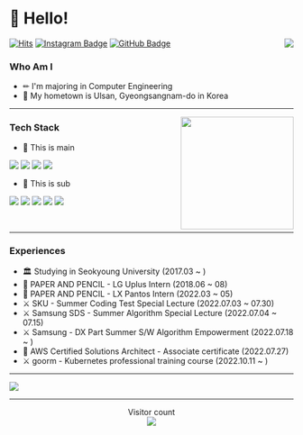 # 👋 Hello! 
<img align='right' src="https://user-images.githubusercontent.com/89104369/181484867-be228dc9-54f0-4581-a995-c3815d07098e.png">

[![Hits](https://hits.seeyoufarm.com/api/count/incr/badge.svg?url=https%3A%2F%2Fgithub.com%2Fheoj10272&count_bg=%23EB8B10&title_bg=%23684327&icon=&icon_color=%23E7E7E7&title=VISIT&edge_flat=false)](https://github.com/heoj10272) 
[![Instagram Badge](https://img.shields.io/badge/Instagram-E4405F?style=flat&logo=Instagram&logoColor=white)](https://www.instagram.com/huh._.zz) 
[![GitHub Badge](https://img.shields.io/badge/Tech%20Blog-555263?style=flat&logo=GitHub&logoColor=white)](https://heoj10272.github.io/)

### Who Am I

- ✏ I'm majoring in Computer Engineering
- 🚅 My hometown is Ulsan, Gyeongsangnam-do in Korea

<hr/>

<img align='right' src="https://github-readme-stats.vercel.app/api?username=heoj10272" height="200">

### Tech Stack

- 📒 This is main
<p display="inline-block">
  <img src="https://img.shields.io/badge/Oracle-F80000?style=square&logo=Oracle&logoColor=white"> 
  <img src="https://img.shields.io/badge/mysql-4479A1?style=square&logo=mysql&logoColor=white">
  <img src="https://img.shields.io/badge/AWS-232F3E?style=squaree&logo=Amazon AWS&logoColor=white">
  <img src="https://img.shields.io/badge/GCP-4285F4?style=squaree&logo=Google Cloud&logoColor=white">
</p>

- 📔 This is sub
<p display="inline-block">
  <img src="https://img.shields.io/badge/C-A8B9CC?style=square&logo=C&logoColor=white">
  <img src="https://img.shields.io/badge/C++-00599C?style=square&logo=C++&logoColor=white"> 
  <img src="https://img.shields.io/badge/Java-007396?style=square&logo=Java&logoColor=white">
  <img src="https://img.shields.io/badge/javascript-F7DF1E?style=square&logo=javascript&logoColor=black">
  <img src="https://img.shields.io/badge/html-E34F26?style=square&logo=html5&logoColor=white">
</p>
<br>
<hr/>


### Experiences

- 🏛 Studying in Seokyoung University (2017.03 ~ )
- 📌 PAPER AND PENCIL - LG Uplus Intern (2018.06 ~ 08)
- 📌 PAPER AND PENCIL - LX Pantos Intern (2022.03 ~ 05)
- ⚔ SKU - Summer Coding Test Special Lecture (2022.07.03 ~ 07.30)
- ⚔ Samsung SDS - Summer Algorithm Special Lecture (2022.07.04 ~ 07.15)
- ⚔ Samsung - DX Part Summer S/W Algorithm Empowerment (2022.07.18 ~ )
- 🌟 AWS Certified Solutions Architect - Associate certificate (2022.07.27)
- ⚔ goorm - Kubernetes professional training course (2022.10.11 ~ )

<hr/>

<a href="https://solved.ac/profile/heoj10272"><img src="https://github-readme-solvedac-hyp3rflow.vercel.app/api/?handle=heoj10272"></a>
<hr/>

<p align="center"> 
  Visitor count<br>
  <img src="https://profile-counter.glitch.me/heoj10272/count.svg" />
</p>
